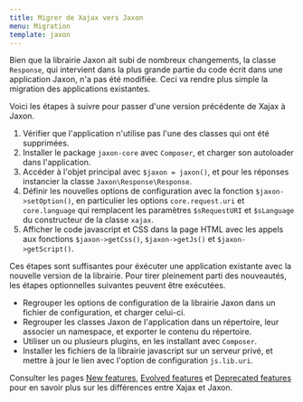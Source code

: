 ```yaml
---
title: Migrer de Xajax vers Jaxon
menu: Migration
template: jaxon
---
```


Bien que la librairie Jaxon ait subi de nombreux changements, la classe `Response`, qui intervient dans la plus grande partie du code écrit dans une application Jaxon, n'a pas été modifiée. Ceci va rendre plus simple la migration des applications existantes.

Voici les étapes à suivre pour passer d'une version précédente de Xajax à Jaxon.

1. Vérifier que l'application n'utilise pas l'une des classes qui ont été supprimées.
2. Installer le package `jaxon-core` avec `Composer`, et charger son autoloader dans l'application.
3. Accéder à l'objet principal avec `$jaxon = jaxon()`, et pour les réponses instancier la classe `Jaxon\Response\Response`.
4. Définir les nouvelles options de configuration avec la fonction `$jaxon->setOption()`, en particulier les options `core.request.uri` et `core.language` qui remplacent les paramètres `$sRequestURI` et `$sLanguage` du constructeur de la classe `xajax`.
5. Afficher le code javascript et CSS dans la page HTML avec les appels aux fonctions `$jaxon->getCss()`, `$jaxon->getJs()` et `$jaxon->getScript()`.  

Ces étapes sont suffisantes pour éxécuter une application existante avec la nouvelle version de la librairie.
Pour tirer pleinement parti des nouveautés, les étapes optionnelles suivantes peuvent être exécutées.

* Regrouper les options de configuration de la librairie Jaxon dans un fichier de configuration, et charger celui-ci.
* Regrouper les classes Jaxon de l'application dans un répertoire, leur associer un namespace, et exporter le contenu du répertoire.
* Utiliser un ou plusieurs plugins, en les installant avec `Composer`.
* Installer les fichiers de la librairie javascript sur un serveur privé, et mettre à jour le lien avec l'option de configuration `js.lib.uri`.

Consulter les pages [New features](../../../features/differences/added), [Evolved features](../../../features/differences/changed) et [Deprecated features](../../../features/differences/deprecated) pour en savoir plus sur les différences entre Xajax et Jaxon.
